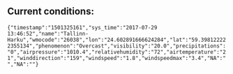 ## Current conditions: 
 ``` {"timestamp":"1501325161","sys_time":"2017-07-29 13:46:52","name":"Tallinn-Harku","wmocode":"26038","lon":"24.602891666624284","lat":"59.398122222355134","phenomenon":"Overcast","visibility":"20.0","precipitations":"0","airpressure":"1010.4","relativehumidity":"72","airtemperature":"21","winddirection":"159","windspeed":"1.8","windspeedmax":"3.4","NA":"","NA":""} ```
